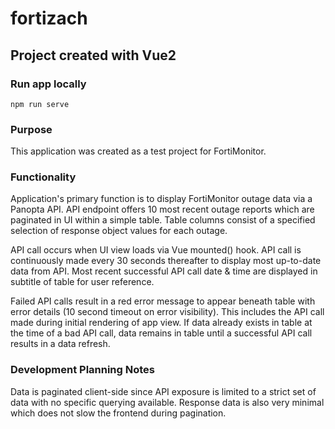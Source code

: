 # fortizach

## Project created with Vue2

### Run app locally
```
npm run serve
```

### Purpose
This application was created as a test project for FortiMonitor.

### Functionality
Application's primary function is to display FortiMonitor outage data via a Panopta API. API endpoint offers 10 most recent outage reports which are paginated in UI within a simple table. Table columns consist of a specified selection of response object values for each outage.

API call occurs when UI view loads via Vue mounted() hook. API call is continuously made every 30 seconds thereafter to display most up-to-date data from API. Most recent successful API call date & time are displayed in subtitle of table for user reference.

Failed API calls result in a red error message to appear beneath table with error details (10 second timeout on error visibility). This includes the API call made during initial rendering of app view. If data already exists in table at the time of a bad API call, data remains in table until a successful API call results in a data refresh.

### Development Planning Notes
Data is paginated client-side since API exposure is limited to a strict set of data with no specific querying available. Response data is also very minimal which does not slow the frontend during pagination.


